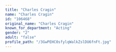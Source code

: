 ```yaml
---
title: "Charles Cragin"
name: "Charles Cragin"
id: "106468"
original_name: "Charles Cragin"
known_for_department: "Acting"
gender: "2"
adult: "false"
profile_path: "/3GwPEHC0sfylqWalkZslDU6fnFt.jpg"
---
```

